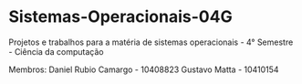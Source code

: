 # Sistemas-Operacionais-04G
Projetos e trabalhos para a matéria de sistemas operacionais - 4° Semestre - Ciência da computação

Membros:
Daniel Rubio Camargo - 10408823
Gustavo Matta - 10410154
